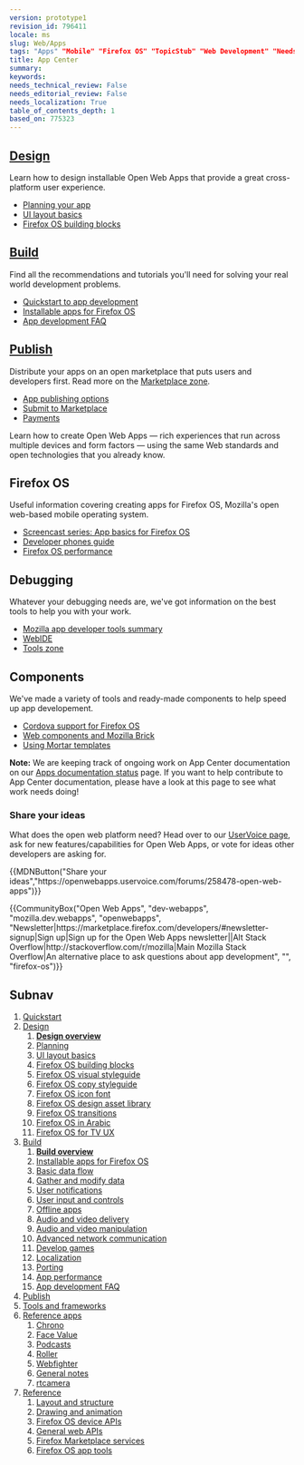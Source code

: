 ```yaml
---
version: prototype1
revision_id: 796411
locale: ms
slug: Web/Apps
tags: "Apps" "Mobile" "Firefox OS" "TopicStub" "Web Development" "NeedsTranslation"
title: App Center
summary: 
keywords: 
needs_technical_review: False
needs_editorial_review: False
needs_localization: True
table_of_contents_depth: 1
based_on: 775323
---
```

<div class="initial-steps clear" id="sect1">
<div class="panel">
<h2 class="section-design" id="Design"><a href="/en-US/Apps/Design">Design</a></h2>

<p>Learn how to design installable Open Web Apps that provide a great cross-platform user experience.</p>

<ul class="no-bullets">
 <li><a href="/en-US/Apps/Design/Planning">Planning your app</a></li>
 <li><a href="/en-US/Apps/Design/UI_layout_basics">UI layout basics</a></li>
 <li><a href="/en-US/Apps/Design/Firefox_OS_building_blocks">Firefox OS building blocks</a></li>
</ul>
</div>

<div class="panel">
<h2 class="section-build" id="Build"><a href="/en-US/Apps/Build">Build</a></h2>

<p>Find all the recommendations and tutorials you'll need for solving your real world development problems.</p>

<ul class="no-bullets">
 <li><a href="/en-US/Apps/Quickstart">Quickstart to app development</a></li>
 <li><a href="/en-US/Apps/Build/installable_apps_for_Firefox_OS">Installable apps for Firefox OS</a></li>
 <li><a href="/en-US/Apps/Build/App_development_FAQ">App development FAQ</a></li>
</ul>
</div>

<div class="panel">
<h2 class="section-publish" id="Publish"><a href="/en-US/Marketplace">Publish</a></h2>

<p>Distribute your apps on an open marketplace that puts users and developers first. Read more on the <a href="/en-US/Marketplace">Marketplace zone</a>.</p>

<ul class="no-bullets">
 <li><a href="/en-US/Marketplace/Options/Introduction">App publishing options</a></li>
 <li><a href="/en-US/Marketplace/Publishing/Submit/Overview">Submit to Marketplace</a></li>
 <li><a href="/en-US/Marketplace/Monetization/Introduction_Monetization">Payments</a></li>
</ul>
</div>
</div>

<div class="summary">
<p><span class="seoSummary">Learn how to create Open Web Apps — rich experiences that run across multiple devices and form factors — using the same Web standards and open technologies that you already know.</span></p>
</div>

<div class="column-container">
<div class="column-4">
<h2 id="Firefox_OS">Firefox OS</h2>

<p>Useful information covering creating apps for Firefox OS, Mozilla's open web-based mobile operating system.</p>

<ul>
 <li><a href="/en-US/Firefox_OS/Screencast_series:_App_Basics_for_Firefox_OS">Screencast series: App basics for Firefox OS</a></li>
 <li><a href="/en-US/Firefox_OS/Developer_phone_guide">Developer phones guide</a></li>
 <li><a href="/en-US/Apps/Build/Performance/Firefox_OS_performance_testing">Firefox OS performance</a></li>
</ul>
</div>

<div class="column-4">
<h2 id="Debugging">Debugging</h2>

<p>Whatever your debugging needs are, we've got information on the best tools to help you with your work.</p>

<ul>
 <li><a href="/en-US/Apps/Tools_and_frameworks/App_developer_tools">Mozilla app developer tools summary</a></li>
 <li><a href="/en-US/docs/Tools/WebIDE">WebIDE</a></li>
 <li><a href="/en-US/docs/Tools">Tools zone</a></li>
</ul>
</div>

<div class="column-4">
<h2 id="Components">Components</h2>

<p>We've made a variety of tools and ready-made components to help speed up app developement.</p>

<ul>
 <li><a href="/en-US/Apps/Tools_and_frameworks/Cordova_support_for_Firefox_OS">Cordova support for Firefox OS</a></li>
 <li><a href="/en-US/Apps/Tools_and_frameworks/Web_components">Web components and Mozilla Brick</a></li>
 <li><a href="/en-US/Apps/Tools_and_frameworks/App_templates">Using Mortar templates</a></li>
</ul>
</div>
</div>

<div class="note">
<p><strong>Note:</strong> We are keeping track of ongoing work on App Center documentation on our <a href="/en-US/docs/MDN/Doc_status/Apps">Apps documentation status</a> page. If you want to help contribute to App Center documentation, please have a look at this page to see what work needs doing!</p>
</div>

<div class="column-container zone-callout">
<h3 id="Share_your_ideas">Share your ideas</h3>

<p>What does the open web platform need? Head over to our <a href="https://openwebapps.uservoice.com/forums/258478-open-web-apps">UserVoice page</a>, ask for new features/capabilities for Open Web Apps, or vote for ideas other developers are asking for.</p>
{{MDNButton("Share your ideas","https://openwebapps.uservoice.com/forums/258478-open-web-apps")}}</div>

<p>{{CommunityBox("Open Web Apps", "dev-webapps", "mozilla.dev.webapps", "openwebapps", "Newsletter|https://marketplace.firefox.com/developers/#newsletter-signup|Sign up|Sign up for the Open Web Apps newsletter||Alt Stack Overflow|http://stackoverflow.com/r/mozilla|Main Mozilla Stack Overflow|An alternative place to ask questions about app development", "", "firefox-os")}}</p>

<h2 id="Subnav">Subnav</h2>

<ol>
 <li><a href="/en-US/Apps/Quickstart">Quickstart</a></li>
 <li><a href="/en-US/Apps/Design" title="Information regarding app and interface design practices.">Design</a>
  <ol>
   <li><strong><a href="/en-US/Apps/Design">Design overview</a></strong></li>
   <li><a href="/en-US/Apps/Design/Planning">Planning</a></li>
   <li><a href="/en-US/Apps/Design/UI_layout_basics">UI layout basics</a></li>
   <li><a href="/en-US/Apps/Design/Firefox_OS_building_blocks">Firefox OS building blocks</a></li>
   <li><a href="https://www.mozilla.org/en-US/styleguide/products/firefox-os/">Firefox OS visual styleguide</a></li>
   <li><a href="/en-US/Apps/Design/Copy_styleguide">Firefox OS copy styleguide</a></li>
   <li><a href="/en-US/Apps/Design/Firefox_OS_icon_font">Firefox OS icon font</a></li>
   <li><a href="/en-US/Apps/Design/Firefox_OS_Design_asset_library">Firefox OS design asset library</a></li>
   <li><a href="/en-US/Apps/Design/Firefox_OS_transitions">Firefox OS transitions</a></li>
   <li><a href="/en-US/Apps/Design/Firefox_OS_in_Arabic">Firefox OS in Arabic</a></li>
   <li><a href="/en-US/Apps/Design/Firefox_OS_TV_UX">Firefox OS for TV UX</a></li>
  </ol>
 </li>
 <li><a href="/en-US/Apps/Build" title="This section contains documentation about building app functionality, with HTML5 and device APIs (WebAPIs).">Build</a>
  <ol>
   <li><strong><a href="/en-US/Apps/Build">Build overview</a></strong></li>
   <li><a href="/en-US/Apps/Build/installable_apps_for_Firefox_OS">Installable apps for Firefox OS</a></li>
   <li><a href="/en-US/Apps/Build/Basic_data_flow">Basic data flow</a></li>
   <li><a href="/en-US/Apps/Build/gather_and_modify_data">Gather and modify data</a></li>
   <li><a href="/en-US/Apps/Build/User_notifications">User notifications</a></li>
   <li><a href="/en-US/Apps/Build/User_input_methods">User input and controls</a></li>
   <li><a href="/en-US/Apps/Build/Offline">Offline apps</a></li>
   <li><a href="/en-US/Apps/Build/Audio_and_video_delivery">Audio and video delivery</a></li>
   <li><a href="/en-US/Apps/Build/Audio_and_video_manipulation">Audio and video manipulation</a></li>
   <li><a href="/en-US/Apps/Build/Advanced_network_communication">Advanced network communication</a></li>
   <li><a href="/en-US/docs/Games">Develop games</a></li>
   <li><a href="/en-US/Apps/Build/Localization">Localization</a></li>
   <li><a href="/en-US/Apps/Build/Porting">Porting </a></li>
   <li><a href="/en-US/Apps/Build/Performance">App performance</a></li>
   <li><a href="/en-US/Apps/Build/App_development_FAQ">App development FAQ</a></li>
  </ol>
 </li>
 <li><a href="/en-US/Marketplace">Publish</a></li>
 <li><a href="/en-US/Apps/Tools_and_frameworks">Tools and frameworks</a></li>
 <li><a href="/en-US/Apps/Reference_apps">Reference apps</a>
  <ol>
   <li><a href="/en-US/Apps/Reference_apps/Chrono">Chrono</a></li>
   <li><a href="/en-US/Apps/Reference_apps/Face_value">Face Value</a></li>
   <li><a href="/en-US/Apps/Reference_apps/Podcasts">Podcasts</a></li>
   <li><a href="/en-US/Apps/Reference_apps/Roller">Roller</a></li>
   <li><a href="/en-US/Apps/Reference_apps/Webfighter">Webfighter</a></li>
   <li><a href="/en-US/Apps/Reference_apps/General_notes">General notes</a></li>
   <li><a href="/en-US/Apps/Reference_apps/rtcamera">rtcamera</a></li>
  </ol>
 </li>
 <li><a href="/en-US/Apps/Reference">Reference</a>
  <ol>
   <li><a href="/en-US/Apps/Reference/Layout_and_structure">Layout and structure</a></li>
   <li><a href="/en-US/Apps/Reference/Drawing_and_animation">Drawing and animation</a></li>
   <li><a href="/en-US/Apps/Reference/Firefox_OS_device_APIs">Firefox OS device APIs</a></li>
   <li><a href="/en-US/Apps/Reference/General_Web_APIs">General web APIs</a></li>
   <li><a href="/en-US/Apps/Reference/Firefox_Marketplace_services">Firefox Marketplace services</a></li>
   <li><a href="/en-US/Apps/Reference/Firefox_OS_app_tools">Firefox OS app tools</a></li>
  </ol>
 </li>
</ol>

